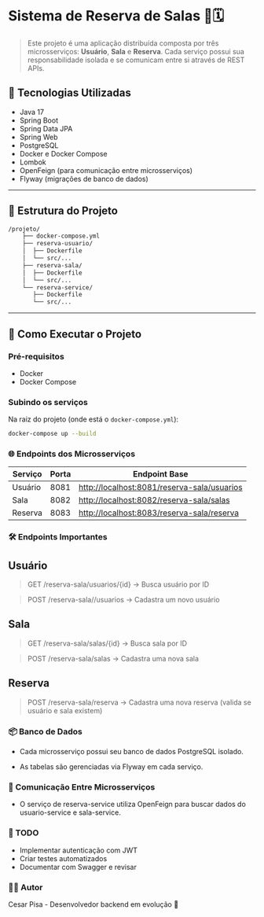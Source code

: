 # Sistema de Reserva de Salas 🏢🗓️

> Este projeto é uma aplicação distribuída composta por três microsserviços: **Usuário**, **Sala** e **Reserva**. Cada serviço possui sua responsabilidade isolada e se comunicam entre si através de REST APIs.

## 🔧 Tecnologias Utilizadas

- Java 17
- Spring Boot
- Spring Data JPA
- Spring Web
- PostgreSQL
- Docker e Docker Compose
- Lombok
- OpenFeign (para comunicação entre microsserviços)
- Flyway (migrações de banco de dados)

---

## 📁 Estrutura do Projeto

```bash
/projeto/ 
    ├── docker-compose.yml 
    ├── reserva-usuario/  
    │  ├── Dockerfile  
    │  └── src/... 
    ├── reserva-sala/  
    │  ├── Dockerfile 
    │  └── src/... 
    └── reserva-service/  
       ├── Dockerfile  
       └── src/...
```

---

## 🚀 Como Executar o Projeto

### Pré-requisitos

- Docker
- Docker Compose

### Subindo os serviços

Na raiz do projeto (onde está o `docker-compose.yml`):

```bash
docker-compose up --build
```
### 🌐 Endpoints dos Microsserviços

| Serviço  | Porta | Endpoint Base                                     |
|----------|-------|---------------------------------------------------|
| Usuário  | 8081  | [http://localhost:8081/reserva-sala/usuarios](http://localhost:8081/reserva-sala/usuarios)             |
| Sala     | 8082  | [http://localhost:8082/reserva-sala/salas](http://localhost:8082/reserva-sala/salas)                   |
| Reserva  | 8083  | [http://localhost:8083/reserva-sala/reserva](http://localhost:8083/reserva-sala/reserva) |


### 🛠️ Endpoints Importantes
## Usuário
> GET /reserva-sala/usuarios/{id} → Busca usuário por ID

> POST /reserva-sala//usuarios → Cadastra um novo usuário

## Sala
> GET /reserva-sala/salas/{id} → Busca sala por ID

> POST /reserva-sala/salas → Cadastra uma nova sala

## Reserva
> POST /reserva-sala/reserva → Cadastra uma nova reserva (valida se usuário e sala existem)

### 📦 Banco de Dados
- Cada microsserviço possui seu banco de dados PostgreSQL isolado.

- As tabelas são gerenciadas via Flyway em cada serviço.

### 🧩 Comunicação Entre Microsserviços
- O serviço de reserva-service utiliza OpenFeign para buscar dados do usuario-service e sala-service.

### 📌 TODO
 - Implementar autenticação com JWT
 - Criar testes automatizados
 - Documentar com Swagger e revisar

### 🧑‍💻 Autor
Cesar Pisa - Desenvolvedor backend em evolução 🚀